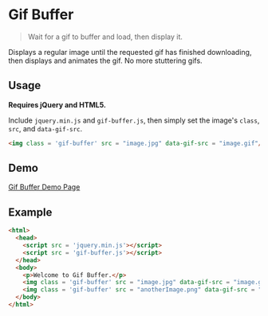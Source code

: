# Gif Buffer

> Wait for a gif to buffer and load, then display it.

Displays a regular image until the requested gif has finished downloading, then displays and animates the gif. No more stuttering gifs.

## Usage

**Requires jQuery and HTML5.**

Include `jquery.min.js` and `gif-buffer.js`, then simply set the image's `class`, `src`, and `data-gif-src`.

```html
<img class = 'gif-buffer' src = "image.jpg" data-gif-src = "image.gif"/>
```

## Demo

[Gif Buffer Demo Page](http://matthewpalmer.net/gif-buffer/)

## Example
```html
<html>
  <head>
    <script src = 'jquery.min.js'></script>
    <script src = 'gif-buffer.js'></script>
  </head>
  <body>
    <p>Welcome to Gif Buffer.</p>
    <img class = 'gif-buffer' src = "image.jpg" data-gif-src = "image.gif" width = "400"/>
    <img class = 'gif-buffer' src = "anotherImage.png" data-gif-src = "anotherImage.gif" width = "400"/>
  </body>
</html>
```
